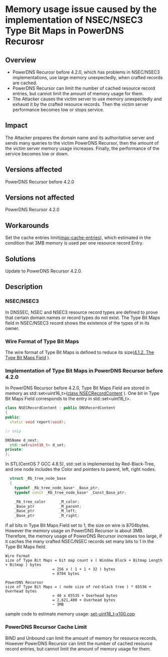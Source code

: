 # Memory usage issue caused by the implementation of NSEC/NSEC3 Type Bit Maps in PowerDNS Recurosr

## Overview

* PowerDNS Recurosr before 4.2.0, which has problems in NSEC/NSEC3 implementations, use large memory unexpectedly, when crafted records are cached.
* PowerDNS Recursor can limit the number of cached resource record entries, but cannot limit the amount of memory usage for them.
* The Attacker causes the victim server to use memory unexpectedly and exhaust it by the crafted resource records. Then the victim server performance becomes low or stops service.

## Impact

The Attacker prepares the domain name and its authoritative server and sends many queries to the victim PowerDNS Recursor,
then the amount of the victim server memory usage increases.
Finally, the performance of the service becomes low or down.

## Versions affected

PowerDNS Recursor before 4.2.0

## Versions not affected

PowerDNS Recursor 4.2.0

## Workarounds

Set the cache entries limit([max-cache-entries](https://doc.powerdns.com/recursor/settings.html#setting-max-cache-entries)), which estimated in the condition that 3MB memory is used per one resource record Entry.

## Solutions

Update to PowerDNS Recursor 4.2.0.

## Description

### NSEC/NSEC3

In DNSSEC, NSEC and NSEC3 resource record types are defined to prove that certain domain names or record types do not exist.
The Type Bit Maps field in NSEC/NSEC3 record shows the existence of the types of in its owner.

### Wire Format of Type Bit Maps

The wire format of Type Bit Maps is defined to reduce its size([4.1.2. The Type Bit Maps Field](https://tools.ietf.org/html/rfc4034#section-4.1.2) ).

### Implementation of Type Bit Maps in PowerDNS Recursor before 4.2.0

In PowerDNS Recursor before 4.2.0, Type Bit Maps Field are stored in memory as std::set<uint16_t>([class NSECRecordContent](https://github.com/PowerDNS/pdns/blob/rec-4.1.14/pdns/dnsrecords.hh#L506) ).
One bit in Type Bit Maps Field corresponds to the entry in std::set<uint16_t>.

```c++
class NSECRecordContent : public DNSRecordContent
{
public:
  static void report(void);

// snip

DNSName d_next;
  std::set<uint16_t> d_set;
private:
};
```

In STL(CentOS 7 GCC 4.8.5), std::set is implemented by Red-Black-Tree, and one node includes the Color and pointers to parent, left, right nodes.

```c++
  struct _Rb_tree_node_base
  {
    typedef _Rb_tree_node_base* _Base_ptr;
    typedef const _Rb_tree_node_base* _Const_Base_ptr;

    _Rb_tree_color      _M_color;
    _Base_ptr           _M_parent;
    _Base_ptr           _M_left;
    _Base_ptr           _M_right;
```

If all bits in Type Bit Maps Field set to 1, the size on wire is 8704bytes.
However the memory usage on PowerDNS Recursor is about 3MB.
Therefore, the memory usage of PowerDNS Recursor increases too large,
if it caches the many crafted NSEC/NSEC records set many bits to 1 in the Type Bit Maps field.

```text
Wire Format
size of Type Bit Maps = bit map count x ( Window Block + Bitmap Length + Bitmap ) bytes
                     = 256 x ( 1 + 1 + 32 ) bytes
                     = 8704 bytes

PowerDNS Recursor
size of Type Bit Maps = ( node size of red-black tree ) * 65536 + Overhead bytes
                     = 40 x 65535 + Overhead bytes
                     = 2,621,400 + Overhead bytes
                     ~ 3MB
```

sample code to estimate memory usage: [set-uint16_t-x100.cpp](https://github.com/sischkg/huge_nsec_response/blob/master/set-uint16_t-x100.cpp)

### PowerDNS Recursor Cache Limit

BIND and Unbound can limit the amount of memory for resource records,
However PowerDNS Recursor can limit the number of cached resource record entries, but cannot limit the amount of memory usage for them.
